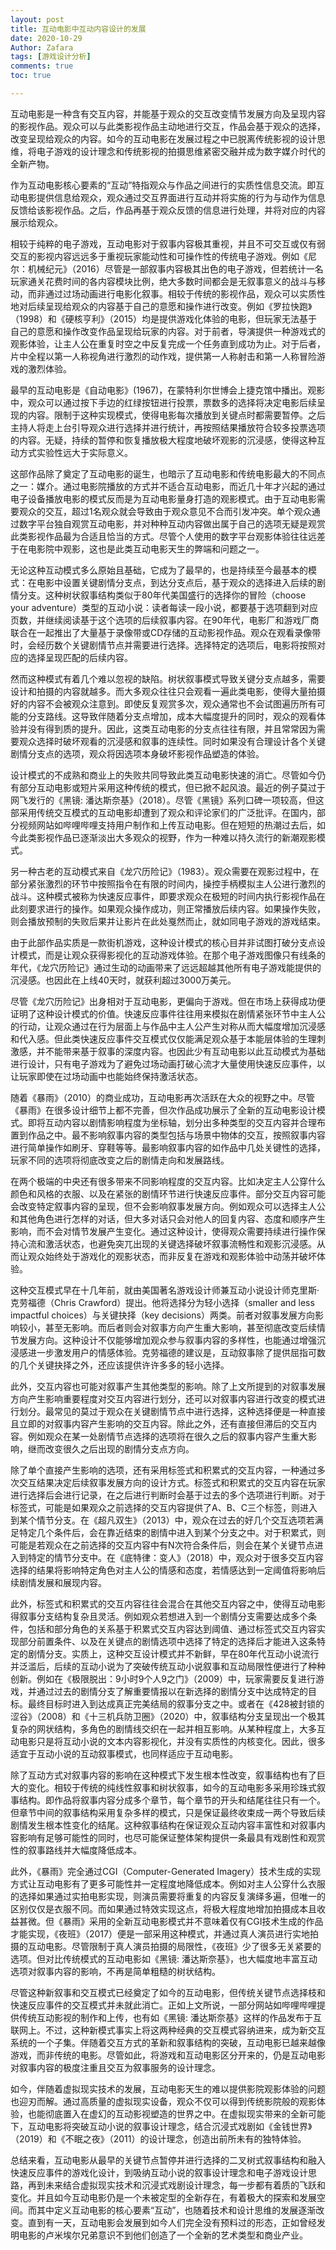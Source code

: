 ```yaml
---
layout: post
title: 互动电影中互动内容设计的发展
date: 2020-10-29
Author: Zafara
tags: [游戏设计分析]
comments: true
toc: true

---
```


互动电影是一种含有交互内容，并能基于观众的交互改变情节发展方向及呈现内容的影视作品。观众可以与此类影视作品主动地进行交互，作品会基于观众的选择，改变呈现给观众的内容。如今的互动电影在发展过程之中已脱离传统影视的设计思维，将电子游戏的设计理念和传统影视的拍摄思维紧密交融并成为数字媒介时代的全新产物。

 作为互动电影核心要素的“互动”特指观众与作品之间进行的实质性信息交流。即互动电影提供信息给观众，观众通过交互界面进行互动并将实施的行为与动作为信息反馈给该影视作品。之后，作品再基于观众反馈的信息进行处理，并将对应的内容展示给观众。

相较于纯粹的电子游戏，互动电影对于叙事内容极其重视，并且不可交互或仅有弱交互的影视内容远远多于重视玩家能动性和可操作性的传统电子游戏。例如《尼尔：机械纪元》（2016）尽管是一部叙事内容极其出色的电子游戏，但若统计一名玩家通关花费时间的各内容模块比例，绝大多数时间都会是无叙事意义的战斗与移动，而非通过过场动画进行电影化叙事。相较于传统的影视作品，观众可以实质性地对后续呈现给观众的内容基于自己的意愿和操作进行改变。例如《罗拉快跑》（1998）和《硬核亨利》（2015）均是提供游戏化体验的电影，但玩家无法基于自己的意愿和操作改变作品呈现给玩家的内容。对于前者，导演提供一种游戏式的观影体验，让主人公在重复时空之中反复完成一个任务直到成功为止。对于后者，片中全程以第一人称视角进行激烈的动作戏，提供第一人称射击和第一人称冒险游戏的激烈体验。

最早的互动电影是《自动电影》(1967)，在蒙特利尔世博会上捷克馆中播出。观影中，观众可以通过按下手边的红绿按钮进行投票，票数多的选择将决定电影后续呈现的内容。限制于这种实现模式，使得电影每次播放到关键点时都需要暂停。之后主持人将走上台引导观众进行选择并进行统计，再按照结果播放符合较多投票选项的内容。无疑，持续的暂停和恢复播放极大程度地破坏观影的沉浸感，使得这种互动方式实验性远大于实际意义。

这部作品除了奠定了互动电影的诞生，也暗示了互动电影和传统电影最大的不同点之一：媒介。通过电影院播放的方式并不适合互动电影，而近几十年才兴起的通过电子设备播放电影的模式反而是为互动电影量身打造的观影模式。由于互动电影需要观众的交互，超过1名观众就会导致由于观众意见不合而引发冲突。单个观众通过数字平台独自观赏互动电影，并对种种互动内容做出属于自己的选项无疑是观赏此类影视作品最为合适且恰当的方式。尽管个人使用的数字平台观影体验往往远差于在电影院中观影，这也是此类互动电影天生的弊端和问题之一。

无论这种互动模式多么原始且基础，它成为了最早的，也是持续至今最基本的模式：在电影中设置关键剧情分支点，到达分支点后，基于观众的选择进入后续的剧情分支。这种树状叙事结构类似于80年代美国盛行的选择你的冒险（choose your adventure）类型的互动小说：读者每读一段小说，都要基于选项翻到对应页数，并继续阅读基于这个选项的后续叙事内容。在90年代，电影厂和游戏厂商联合在一起推出了大量基于录像带或CD存储的互动影视作品。观众在观看录像带时，会经历数个关键剧情节点并需要进行选择。选择特定的选项后，电影将按照对应的选择呈现匹配的后续内容。

然而这种模式有着几个难以忽视的缺陷。树状叙事模式导致关键分支点越多，需要设计和拍摄的内容就越多。而大多观众往往只会观看一遍此类电影，使得大量拍摄好的内容不会被观众注意到。即使反复观赏多次，观众通常也不会试图遍历所有可能的分支路线。这导致伴随着分支点增加，成本大幅度提升的同时，观众的观看体验并没有得到质的提升。因此，这类互动电影的分支点往往有限，并且常常因为需要观众选择时破坏观看的沉浸感和叙事的连续性。同时如果没有合理设计各个关键剧情分支点的选项，观众将因选项本身破坏影视作品塑造的体验。

设计模式的不成熟和商业上的失败共同导致此类互动电影快速的消亡。尽管如今仍有部分互动电影或短片采用这种传统的模式，但已掀不起风浪。最近的例子莫过于网飞发行的《黑镜: 潘达斯奈基》（2018）。尽管《黑镜》系列口碑一项较高，但这部采用传统交互模式的互动电影却遭到了观众和评论家们的广泛批评。在国内，部分视频网站如哔哩哔哩支持用户制作和上传互动电影。但在短短的热潮过去后，如今此类影视作品已逐渐淡出大多观众的视野，作为一种难以持久流行的新潮观影模式。

 另一种古老的互动模式来自《龙穴历险记》（1983）。观众需要在观影过程中，在部分紧张激烈的环节中按照指令在有限的时间内，操控手柄模拟主人公进行激烈的战斗。这种模式被称为快速反应事件，即要求观众在极短的时间内执行影视作品在此刻要求进行的操作。如果观众操作成功，则正常播放后续内容。如果操作失败，则会播放预制的失败后果并让影片在此处戛然而止，就如同电子游戏的游戏结束。

 由于此部作品实质是一款街机游戏，这种设计模式的核心目并非试图打破分支点设计模式，而是让观众获得影视化的互动游戏体验。在那个电子游戏图像只有线条的年代，《龙穴历险记》通过生动的动画带来了远远超越其他所有电子游戏能提供的沉浸感。也因此在上线40天时，就获利超过3000万美元。

 尽管《龙穴历险记》出身相对于互动电影，更偏向于游戏。但在市场上获得成功便证明了这种设计模式的价值。快速反应事件往往用来模拟在剧情紧张环节中主人公的行动，让观众通过在行为层面上与作品中主人公产生对称从而大幅度增加沉浸感和代入感。但此类快速反应事件交互模式仅仅能满足观众基于本能层体验的生理刺激感，并不能带来基于叙事的深度内容。也因此少有互动电影以此互动模式为基础进行设计，只有电子游戏为了避免过场动画打破心流才大量使用快速反应事件，以让玩家即使在过场动画中也能始终保持激活状态。

 随着《暴雨》（2010）的商业成功，互动电影再次活跃在大众的视野之中。尽管《暴雨》在很多设计细节上都不完善，但次作品成功展示了全新的互动电影设计模式。即将互动内容以剧情影响程度为坐标轴，划分出多种类型的交互内容并合理布置到作品之中。最不影响叙事内容的类型包括与场景中物体的交互，按照叙事内容进行简单操作如刷牙、穿鞋等等。最影响叙事内容的如作品中几处关键性的选择，玩家不同的选项将彻底改变之后的剧情走向和发展路线。

在两个极端的中央还有很多带来不同影响程度的交互内容。比如决定主人公穿什么颜色和风格的衣服、以及在紧张的剧情环节进行快速反应事件。部分交互内容可能会改变特定叙事内容的呈现，但不会影响叙事发展方向。例如观众可以选择主人公和其他角色进行怎样的对话，但大多对话只会对他人的回复内容、态度和顺序产生影响，而不会对情节发展产生变化。通过这种设计，使得观众需要持续进行操作保持心流和激活状态，也避免突兀出现的关键选择破坏叙事流畅性和观影沉浸感。从而让观众始终处于游戏化的观影状态，而非反复在游戏和观影体验中动荡并破坏体验。

 这种交互模式早在十几年前，就由美国著名游戏设计师兼互动小说设计师克里斯·克劳福德（Chris Crawford）提出。他将选择分为轻小选择（smaller and less impactful choices）与关键抉择（key decisions）两类。前者对叙事发展方向影响较小，甚至无影响。而后者则会对叙事方向产生重大影响，甚至彻底改变后续情节发展方向。这种设计不仅能够增加观众参与叙事内容的多样性，也能通过增强沉浸感进一步激发用户的情感体验。克劳福德的建议是，互动叙事除了提供屈指可数的几个关键抉择之外，还应该提供许许多多的轻小选择。

此外，交互内容也可能对叙事产生其他类型的影响。除了上文所提到的对叙事发展方向产生影响重要程度对交互内容进行划分，还可以对叙事内容进行改变的模式进行划分。最常见的莫过于观众在关键剧情节点中进行选择，这种选择便是一种直接且立即的对叙事内容产生影响的交互内容。除此之外，还有直接但滞后的交互内容。例如观众在某一处剧情节点选择的选项将在很久之后的叙事内容产生重大影响，继而改变很久之后出现的剧情分支点方向。

除了单个直接产生影响的选项，还有采用标签式和积累式的交互内容，一种通过多次交互结果决定后续叙事发展方向的设计方式。标签式和积累式的交互内容在玩家进行选择后会进行记录，在之后进行判断时会基于过去的多个选项进行判断。对于标签式，可能是如果观众之前选择的交互内容提供了A、B、C三个标签，则进入到某个情节分支。在《超凡双生》（2013）中，观众在过去的好几个交互选项若满足特定几个条件后，会在靠近结束的剧情中进入到某个分支之中。对于积累式，则可能是若观众在之前选择的交互内容中有N次符合条件后，则会在某个关键节点进入到特定的情节分支中。在《底特律：变人》（2018）中，观众对于很多交互内容选择的结果将影响特定角色对主人公的情感和态度，若情感达到一定阈值将影响后续剧情发展和展现内容。

此外，标签式和积累式的交互内容往往会混合在其他交互内容之中，使得互动电影得叙事分支结构复杂且灵活。例如观众若想进入到一个剧情分支需要达成多个条件，包括和部分角色的关系基于积累式交互内容达到阈值、通过标签式交互内容实现部分前置条件、以及在关键点的剧情选项中选择了特定的选择后才能进入这条特定的剧情分支。实质上，这种交互设计模式并不新鲜，早在80年代互动小说流行并泛滥后，后续的互动小说为了突破传统互动小说叙事和互动局限性便进行了种种创新。例如在《极限脱出：9小时9个人9之门》（2009）中，玩家需要反复进行游戏，并通过过去的剧情分支了解重要情报以在新选择的剧情分支中达成特定的目标。最终目标时进入到达成真正完美结局的叙事分支之中。或者在《428被封锁的涩谷》（2008）和《十三机兵防卫圈》（2020）中，叙事结构分支呈现出一个极其复杂的网状结构，多角色的剧情线交织在一起并相互影响。从某种程度上，大多互动电影只是将互动小说的文本内容影视化，并没有实质性的内核变化。因此，很多适宜于互动小说的互动叙事模式，也同样适应于互动电影。

 除了互动方式对叙事内容的影响在这种模式下发生根本性改变，叙事结构也有了巨大的变化。相较于传统的纯线性叙事和树状叙事，如今的互动电影多采用珍珠式叙事结构。即作品将叙事内容分成多个章节，每个章节的开头和结尾往往只有一个。但章节中间的叙事结构采用复杂多样的模式，只是保证最终收束成一两个导致后续剧情发生根本性变化的结尾。这种叙事结构在保证观众互动内容丰富性和对叙事内容影响有足够可能性的同时，也尽可能保证整体架构提供一条最具有戏剧性和观赏性的叙事路线并大幅度降低成本。

 此外，《暴雨》完全通过CGI（Computer-Generated Imagery）技术生成的实现方式让互动电影有了更多可能性并一定程度地降低成本。例如对主人公穿什么衣服的选择如果通过实拍电影实现，则演员需要将重复的内容反复演绎多遍，但唯一的区别仅仅是衣服不同。而如果通过特效实现这点，将极大程度地增加拍摄成本且收益甚微。但《暴雨》采用的全新互动电影模式并不意味着仅有CGI技术生成的作品才能实现，《夜班》（2017）便是一部采用这种模式，并通过真人演员进行实地拍摄的互动电影。尽管限制于真人演员拍摄的局限性，《夜班》少了很多无关紧要的选项。但对比传统模式的互动电影如《黑镜: 潘达斯奈基》，也大幅度地丰富互动选项对叙事内容的影响，不再是简单粗糙的树状结构。

尽管这种新叙事和交互模式已经奠定了如今的互动电影，但传统关键节点选择枝和快速反应事件的交互模式并未就此消亡。正如上文所说，一部分网站如哔哩哔哩提供传统互动影视的制作和上传，也有如《黑镜: 潘达斯奈基》这样的作品发布于互联网上。不过，这种新模式事实上将这两种经典的交互模式容纳进来，成为新交互系统的一个子集。伴随着交互方式的革新和叙事结构的突破，互动电影已越来越像游戏，而非传统的电影。尽管如此，将游戏和互动电影区分开来的，仍是互动电影对叙事内容的极度注重且交互为叙事服务的设计理念。

 如今，伴随着虚拟现实技术的发展，互动电影天生的难以提供影院观影体验的问题也迎刃而解。通过高质量的虚拟现实设备，观众不仅可以得到传统影院般的观影体验，也能彻底置入在虚幻的互动影视塑造的世界之中。在虚拟现实带来的全新可能下，互动电影将突破互动小说的叙事设计理念，结合沉浸式戏剧如《金钱世界》（2019）和《不眠之夜》（2011）的设计理念，创造出前所未有的独特体验。

 总结来看，互动电影从最早的关键节点暂停并进行选择的二叉树式叙事结构和融入快速反应事件的游戏化设计，到吸纳互动小说的叙事设计理念和电子游戏设计思路，再到未来结合虚拟现实技术和沉浸式戏剧设计理念，每一步都有着质的飞跃和变化。并且如今互动电影仍是一个未被定型的全新存在，有着极大的探索和发展空间。而其中定义互动电影的核心要素“互动”，也随着技术和设计思维的发展逐渐改变。直到有一天，互动电影会发展到如今人们完全没有预料过的形态，正如曾经发明电影的卢米埃尔兄弟意识不到他们创造了一个全新的艺术类型和商业产业。

 
